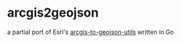 # arcgis2geojson

a partial port of Esri's [arcgis-to-geojson-utils](https://github.com/Esri/arcgis-to-geojson-utils) written in Go

